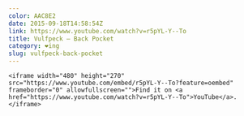 ```yaml
---
color: AAC8E2
date: 2015-09-18T14:58:54Z
link: https://www.youtube.com/watch?v=r5pYL-Y--To
title: Vulfpeck – Back Pocket
category: ❤ing
slug: vulfpeck-back-pocket
---
```


<div class="embed video youtube">
    <style type="text/css" scoped>
        .embed:after {
            padding-top: 56.25% !important;
        }
    </style>

    <iframe width="480" height="270" src="https://www.youtube.com/embed/r5pYL-Y--To?feature=oembed" frameborder="0" allowfullscreen="">Find it on <a href="https://www.youtube.com/watch?v=r5pYL-Y--To">YouTube</a>.</iframe>
</div>
